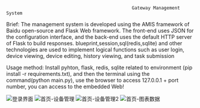                                                    Gateway Management System

Brief:
    The management system is developed using the AMIS framework of Baidu open-source and Flask Web framework. The front-end uses JSON for the configuration interface, and the back-end uses the default HTTP server of Flask to build responses. blueprint,session,sql(redis,sqlite) and other technologies are used to implement logical functions such as user login, device viewing, device editing, history viewing, and task submission

Usage method:
    Install pyhton, flask, redis, sqlite related to environment (pip install -r requirements.txt), and then the terminal using the command(python main.py), use the browser to access 127.0.0.1 + port number, you can access to the embedded Web!

![登录界面](https://user-images.githubusercontent.com/49876032/221079815-56105437-96dd-438b-af9a-f8976a88845f.png)
![首页-设备管理](https://user-images.githubusercontent.com/49876032/221079991-d540db54-d292-4b63-830e-0c300b10fccb.png)
![首页-设备管理2](https://user-images.githubusercontent.com/49876032/221080008-5112f2d2-e018-4379-98cb-62d93d12949d.png)
![首页-图表数据](https://user-images.githubusercontent.com/49876032/221080014-56d1ed2f-88ae-44f6-b160-04e4af30fb9f.png)
